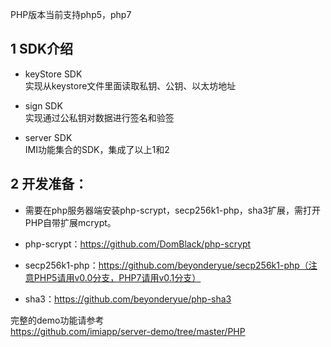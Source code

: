 ﻿PHP版本当前支持php5，php7

## 1 SDK介绍

- keyStore SDK  
实现从keystore文件里面读取私钥、公钥、以太坊地址  

- sign SDK  
实现通过公私钥对数据进行签名和验签  

- server SDK  
IMI功能集合的SDK，集成了以上1和2 
 
## 2 开发准备：

- 需要在php服务器端安装php-scrypt，secp256k1-php，sha3扩展，需打开PHP自带扩展mcrypt。 

- php-scrypt：https://github.com/DomBlack/php-scrypt 

- secp256k1-php：https://github.com/beyonderyue/secp256k1-php（注意PHP5请用v0.0分支，PHP7请用v0.1分支） 

- sha3：https://github.com/beyonderyue/php-sha3 

完整的demo功能请参考  
https://github.com/imiapp/server-demo/tree/master/PHP
